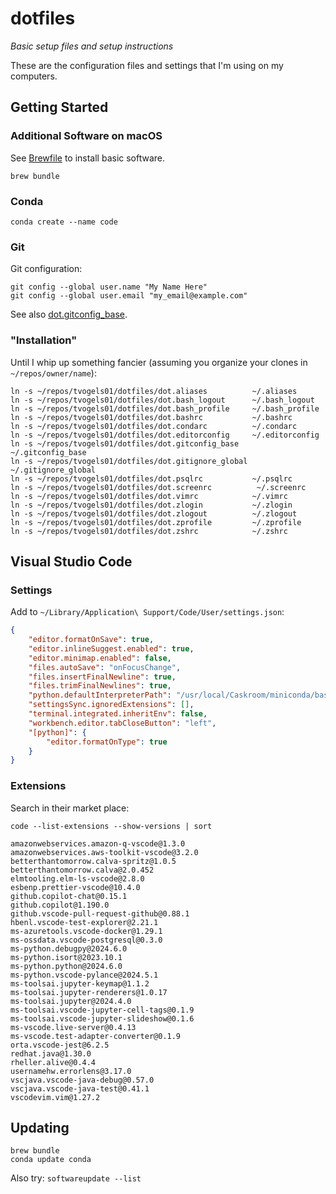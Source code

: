 # dotfiles

_Basic setup files and setup instructions_

These are the configuration files and settings that I'm using on my computers.

## Getting Started

### Additional Software on macOS

See [Brewfile](./Brewfile) to install basic software.

```shell
brew bundle
```

### Conda

```shell
conda create --name code
```

### Git

Git configuration:
```shell
git config --global user.name "My Name Here"
git config --global user.email "my_email@example.com"
```

See also [dot.gitconfig\_base](./dot.gitconfig_base).

### "Installation"

Until I whip up something fancier (assuming you organize your clones in `~/repos/owner/name`):
```shell
ln -s ~/repos/tvogels01/dotfiles/dot.aliases          ~/.aliases
ln -s ~/repos/tvogels01/dotfiles/dot.bash_logout      ~/.bash_logout
ln -s ~/repos/tvogels01/dotfiles/dot.bash_profile     ~/.bash_profile
ln -s ~/repos/tvogels01/dotfiles/dot.bashrc           ~/.bashrc
ln -s ~/repos/tvogels01/dotfiles/dot.condarc          ~/.condarc
ln -s ~/repos/tvogels01/dotfiles/dot.editorconfig     ~/.editorconfig
ln -s ~/repos/tvogels01/dotfiles/dot.gitconfig_base   ~/.gitconfig_base
ln -s ~/repos/tvogels01/dotfiles/dot.gitignore_global ~/.gitignore_global
ln -s ~/repos/tvogels01/dotfiles/dot.psqlrc           ~/.psqlrc
ln -s ~/repos/tvogels01/dotfiles/dot.screenrc          ~/.screenrc
ln -s ~/repos/tvogels01/dotfiles/dot.vimrc            ~/.vimrc
ln -s ~/repos/tvogels01/dotfiles/dot.zlogin           ~/.zlogin
ln -s ~/repos/tvogels01/dotfiles/dot.zlogout          ~/.zlogout
ln -s ~/repos/tvogels01/dotfiles/dot.zprofile         ~/.zprofile
ln -s ~/repos/tvogels01/dotfiles/dot.zshrc            ~/.zshrc
```

## Visual Studio Code

### Settings

Add to `~/Library/Application\ Support/Code/User/settings.json`:
```json
{
    "editor.formatOnSave": true,
    "editor.inlineSuggest.enabled": true,
    "editor.minimap.enabled": false,
    "files.autoSave": "onFocusChange",
    "files.insertFinalNewline": true,
    "files.trimFinalNewlines": true,
    "python.defaultInterpreterPath": "/usr/local/Caskroom/miniconda/base/envs/code",
    "settingsSync.ignoredExtensions": [],
    "terminal.integrated.inheritEnv": false,
    "workbench.editor.tabCloseButton": "left",
    "[python]": {
        "editor.formatOnType": true
    }
}
```

### Extensions

Search in their market place:
```shell
code --list-extensions --show-versions | sort
```
```text
amazonwebservices.amazon-q-vscode@1.3.0
amazonwebservices.aws-toolkit-vscode@3.2.0
betterthantomorrow.calva-spritz@1.0.5
betterthantomorrow.calva@2.0.452
elmtooling.elm-ls-vscode@2.8.0
esbenp.prettier-vscode@10.4.0
github.copilot-chat@0.15.1
github.copilot@1.190.0
github.vscode-pull-request-github@0.88.1
hbenl.vscode-test-explorer@2.21.1
ms-azuretools.vscode-docker@1.29.1
ms-ossdata.vscode-postgresql@0.3.0
ms-python.debugpy@2024.6.0
ms-python.isort@2023.10.1
ms-python.python@2024.6.0
ms-python.vscode-pylance@2024.5.1
ms-toolsai.jupyter-keymap@1.1.2
ms-toolsai.jupyter-renderers@1.0.17
ms-toolsai.jupyter@2024.4.0
ms-toolsai.vscode-jupyter-cell-tags@0.1.9
ms-toolsai.vscode-jupyter-slideshow@0.1.6
ms-vscode.live-server@0.4.13
ms-vscode.test-adapter-converter@0.1.9
orta.vscode-jest@6.2.5
redhat.java@1.30.0
rheller.alive@0.4.4
usernamehw.errorlens@3.17.0
vscjava.vscode-java-debug@0.57.0
vscjava.vscode-java-test@0.41.1
vscodevim.vim@1.27.2
```

## Updating

```
brew bundle
conda update conda
```

Also try: `softwareupdate --list`
